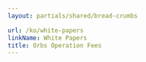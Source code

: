 ```yaml
---
layout: partials/shared/bread-crumbs

url: /ko/white-papers
linkName: White Papers
title: Orbs Operation Fees
---
```

